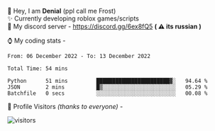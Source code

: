 🤚 Hey, I am **Denial** (ppl call me Frost)  
✨ Currently developing roblox games/scripts  
💎  My discord server - https://discord.gg/6ex8fQ5 **( ⚠ its russian )**  

⌚ My coding stats -

<!--START_SECTION:waka-->

```text
From: 06 December 2022 - To: 13 December 2022

Total Time: 54 mins

Python      51 mins         ███████████████████████▓░   94.64 %
JSON        2 mins          █▒░░░░░░░░░░░░░░░░░░░░░░░   05.29 %
Batchfile   0 secs          ░░░░░░░░░░░░░░░░░░░░░░░░░   00.08 %
```

<!--END_SECTION:waka-->

🧥 Profile Visitors *(thanks to everyone)* -  
  
![visitors](https://visitor-badge.glitch.me/badge?page_id=FrostX-Official.FrostX-Official)
